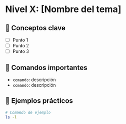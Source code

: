 # Nivel X: [Nombre del tema]

## 🧠 Conceptos clave
- [ ] Punto 1
- [ ] Punto 2
- [ ] Punto 3

## 🧭 Comandos importantes
- `comando`: descripción
- `comando`: descripción

## 🔧 Ejemplos prácticos
```bash
# Comando de ejemplo
ls -l
